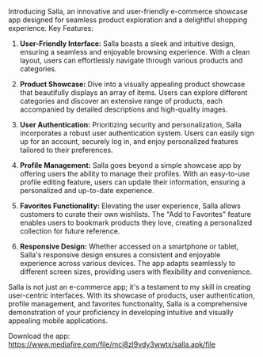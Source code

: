 Introducing Salla, an innovative and user-friendly e-commerce showcase app designed for seamless product exploration and a delightful shopping experience.
Key Features:

1. **User-Friendly Interface:**
   Salla boasts a sleek and intuitive design, ensuring a seamless and enjoyable browsing experience. With a clean layout, users can effortlessly navigate through various products and categories.

2. **Product Showcase:**
   Dive into a visually appealing product showcase that beautifully displays an array of items. Users can explore different categories and discover an extensive range of products, each accompanied by detailed descriptions and high-quality images.

3. **User Authentication:**
   Prioritizing security and personalization, Salla incorporates a robust user authentication system. Users can easily sign up for an account, securely log in, and enjoy personalized features tailored to their preferences.

4. **Profile Management:**
   Salla goes beyond a simple showcase app by offering users the ability to manage their profiles. With an easy-to-use profile editing feature, users can update their information, ensuring a personalized and up-to-date experience.

5. **Favorites Functionality:**
   Elevating the user experience, Salla allows customers to curate their own wishlists. The "Add to Favorites" feature enables users to bookmark products they love, creating a personalized collection for future reference.

6. **Responsive Design:**
   Whether accessed on a smartphone or tablet, Salla's responsive design ensures a consistent and enjoyable experience across various devices. The app adapts seamlessly to different screen sizes, providing users with flexibility and convenience.

Salla is not just an e-commerce app; it's a testament to my skill in creating user-centric interfaces. With its showcase of products, user authentication, profile management, and favorites functionality, Salla is a comprehensive demonstration of your proficiency in developing intuitive and visually appealing mobile applications.

Download the app: https://www.mediafire.com/file/mcj8zl9vdy3wwtx/salla.apk/file 
                  
